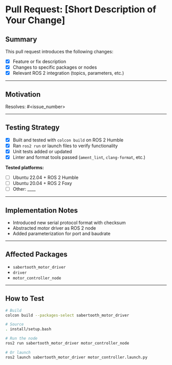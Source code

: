 # Pull Request: [Short Description of Your Change]

## Summary

<!-- Provide a concise summary of what this PR does. -->
This pull request introduces the following changes:
- [x] Feature or fix description
- [x] Changes to specific packages or nodes
- [x] Relevant ROS 2 integration (topics, parameters, etc.)

---

## Motivation

<!-- Explain why this change is needed. Reference issues or feature requests if applicable. -->
Resolves: #<issue_number>

---

## Testing Strategy

- [x] Built and tested with `colcon build` on ROS 2 Humble
- [x] Ran `ros2 run` or launch files to verify functionality
- [x] Unit tests added or updated
- [x] Linter and format tools passed (`ament_lint`, `clang-format`, etc.)

**Tested platforms:**
- [ ] Ubuntu 22.04 + ROS 2 Humble
- [ ] Ubuntu 20.04 + ROS 2 Foxy
- [ ] Other: ____

---

## Implementation Notes

<!-- Detail any design decisions, protocol changes, or assumptions. -->
- Introduced new serial protocol format with checksum
- Abstracted motor driver as ROS 2 node
- Added parameterization for port and baudrate

---

## Affected Packages

- `sabertooth_motor_driver`
- `driver`
- `motor_controller_node`

---

## How to Test

```bash
# Build
colcon build --packages-select sabertooth_motor_driver

# Source
. install/setup.bash

# Run the node
ros2 run sabertooth_motor_driver motor_controller_node

# Or launch
ros2 launch sabertooth_motor_driver motor_controller.launch.py
